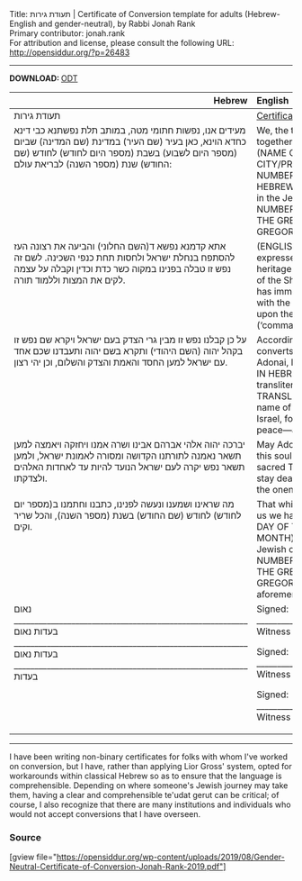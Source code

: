 <html>
<head></head>
<body>
Title: תעודת גירות | Certificate of Conversion template for adults (Hebrew-English and gender-neutral), by Rabbi Jonah Rank<br />
Primary contributor: jonah.rank<br />
For attribution and license, please consult the following URL: <a href="http://opensiddur.org/?p=26483">http://opensiddur.org/?p=26483</a>
<p />
<hr />

<strong>DOWNLOAD: </strong>
<a href="https://opensiddur.org/wp-content/uploads/2019/08/Gender-Neutral-Certificate-of-Conversion-Jonah-Rank-2019.odt">ODT</a>

<table style="margin-left: auto;margin-right: auto;" class="draggable">
<thead><tr><th id="x" style="text-align: right;">Hebrew</th><th style="text-align: left;">English</th></tr></thead>
<tbody>
<tr><td style="vertical-align:top;" width="46%">
<div class="liturgy"><span lang="he">
תעודת גירות
</span></div></td>
 
<td style="vertical-align:top;" width="53%">
<div class="english">
<u>Certificate of Conversion</u>
</div></td></tr>


<tr><td style="vertical-align:top;" width="46%">
<div class="liturgy"><span lang="he">
מעידים אנו, נפשות חתומי מטה, במותב תלת נפשתנא כבי דינא כחדא הוינא, כאן בעיר (שם העיר) במדינת (שם המדינה) שביום (מספר היום לשבוע) בשבת (מספר היום לחודש) לחודש (שם החודש) שנת (מספר השנה) לבריאת עולם:
</span></div></td>
 
<td style="vertical-align:top;" width="53%">
<div class="english">
We, the three witnesses whose signatures appear below—sitting together on an assembled Beit Din (‘court’) here in the city of (NAME OF CITY) in the (STATE/PROVINCE) of (NAME OF CITY/PROVINCE) on (DAY OF THE WEEK), the (ADJECTIVAL NUMBER DAY OF THE HEBREW MONTH) day of (NAME OF THE HEBREW MONTH) in the year (NUMBER OF THE HEBREW YEAR) in the Jewish calendar, which corresponds to the (ADJECTIVAL NUMBER DAY OF THE GREGORIAN MONTH) day of (NAME OF THE GREGORIAN MONTH) in the year (NUMBER OF THE GREGORIAN YEAR) in the Gregorian calendar— testify that:
</div></td></tr>


<tr><td style="vertical-align:top;" width="46%">
<div class="liturgy"><span lang="he">
אתא קדמנא נפשא ד(השם החלוני) והביעה את רצונה העז להסתפח בנחלת ישראל ולחסות תחת כנפי השכינה. לשם זה נפש זו טבלה בפנינו במקוה כשר כדת וכדין וקבלה על עצמה לקים את המצות וללמוד תורה.
</span></div></td>
 
<td style="vertical-align:top;" width="53%">
<div class="english">
(ENGLISH-LANGUAGE LEGAL NAME) came before us and expressed their strong desire to attach themselves to the heritage of the people Israel and to take shelter under the wings of the Shekhinah (the Divine ‘Presence’). For this sake, this soul has immersed before us in a mikveh that is kosher in accordance with the law and customs of the Jewish people and accepted upon themselves the responsibilities of fulfilling mitzvot (‘commandments’) and studying Torah.
</div></td></tr>


<tr><td style="vertical-align:top;" width="46%">
<div class="liturgy"><span lang="he">
על כן קבלנו נפש זו מבין גרי הצדק בעם ישראל ויקרא שם נפש זו בקהל יהוה
(השם היהודי)
ותקרא בשם יהוה ותעבדנו שכם אחד עם ישראל למען החסד והאמת והצדק והשלום, וכן יהי רצון.
</span></div></td>
 
<td style="vertical-align:top;" width="53%">
<div class="english">
Accordingly, we have accepted this soul among those righteous converts in the nation of Israel, and, in the congregation of Adonai, let the name of this soul be called 
(THE HEBREW NAME IN HEBREW LETTERS WITH VOWELS),
which can be transliterated as
(THE HEBREW NAME IN ENGLISH TRANSLITERATION),
and let this soul call to the Divine with the name of Adonai, worshiping our God, together with the nation Israel, for the sake of lovingkindness, truth, righteousness, and peace—and may it be God’s will.
</div></td></tr>


<tr><td style="vertical-align:top;" width="46%">
<div class="liturgy"><span lang="he">
יברכה יהוה אלהי אברהם אבינו ושרה אמנו ויחזקה ויאמצה למען תשאר נאמנה לתורתנו הקדושה ומסורה לאמונת ישראל, ולמען תשאר נפש יקרה לעם ישראל הנועד להיות עד לאחדות האלהים ולצדקתו.
</span></div></td>
 
<td style="vertical-align:top;" width="53%">
<div class="english">
May Adonai, the God of Avraham and Sarah our ancestors, bless this soul with the strength and courage to stay faithful to our sacred Torah and bound to the faith of the people Israel and to stay dear to the nation Israel, appointed to serve as a witness to the oneness of God and God’s righteousness.
</div></td></tr>


<tr><td style="vertical-align:top;" width="46%">
<div class="liturgy"><span lang="he">
מה שראינו ושמענו ונעשה לפנינו, כתבנו וחתמנו ב(מספר יום לחודש) לחודש (שם החודש) בשנת (מספר השנה), והכל שריר וקים.
</span></div></td>
 
<td style="vertical-align:top;" width="53%">
<div class="english">
That which we have seen and heard and has been done before us we have inscribed and signed on the (ADJECTIVAL NUMBER DAY OF THE HEBREW MONTH) day of (NAME OF THE HEBREW MONTH) in the year (NUMBER OF THE HEBREW YEAR) in the Jewish calendar, which corresponds to the (ADJECTIVAL NUMBER DAY OF THE GREGORIAN MONTH) day of (NAME OF THE GREGORIAN MONTH) in the year (NUMBER OF THE GREGORIAN YEAR) in the Gregorian calendar. All of the aforementioned is authoritative and effective.
</div></td></tr>


<tr><td style="vertical-align:top;" width="46%">
<div class="liturgy"><span lang="he">
נאום _________________________________________________________ בעדות
נאום _________________________________________________________ בעדות
נאום _________________________________________________________ בעדות
</span></div></td>
 
<td style="vertical-align:top;" width="53%">
<div class="english">
Signed: ___________________________________________________________________ Witness

Signed: ___________________________________________________________________ Witness

Signed: ___________________________________________________________________ Witness
</div></td></tr>
</tbody></table>

<hr />

I have been writing non-binary certificates for folks with whom I've worked on conversion, but I have, rather than applying Lior Gross' system, opted for workarounds within classical Hebrew so as to ensure that the language is comprehensible. Depending on where someone's Jewish journey may take them, having a clear and comprehensible te'udat gerut can be critical; of course, I also recognize that there are many institutions and individuals who would not accept conversions that I have overseen.

<h3>Source</h3>

[gview file="https://opensiddur.org/wp-content/uploads/2019/08/Gender-Neutral-Certificate-of-Conversion-Jonah-Rank-2019.pdf"]
</body>
</html>